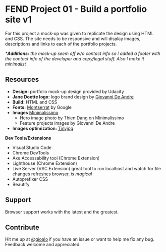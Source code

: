 # FEND Project 01 - Build a portfolio site v1

For this project a mock-up was given to replicate the design using HTML and CSS.
The site needs to be responsive and will display images, descriptions and links to each of the portfolio projects.

_***Additions:**_ _the mock-up seem off w/o contact info so I added a footer with the contact info of the developer and copy/legal stuff. Also I make it minimalist_

## Resources

  - **Design:** portfolio mock-up design provided by Udacity
  - **Jane Doette logo:** logo brand design by [Giovanni De Andre](https://twitter.com/GiovanniDeAndre)
  - **Build:** HTML and CSS
  - **Fonts:** [Montserrat](https://fonts.google.com/specimen/Montserrat) by Google
  - **Images** [Minimalissimo](https://minimalissimo.com/nature-line-collection/)
    - Hero image photo by Thien Dang on Minimalissimo
    - Feature projects images by Giovanni De Andre
  - **Images optimization:** [Tinyjpg](https://tinyjpg.com/)

**Dev Tools/Extensions**
  - Visual Studio Code
  - Chrome DevTools
  - Axe Accessability tool (Chrome Extension)
  - Lighthouse (Chrome Extension)
  - Live Server (VSC Extension) great tool to run localhost and watch for file changes refreshes browser, _is magical_
  - Autoprefixer CSS
  - Beautify


## Support

Browser support works with the latest and the greatest.

## Contribute

Hit me up at [@gioalo](www.github.com/gioalo) if you have an issue or want to help me fix any bug. Feedback welcome and appreciated.

